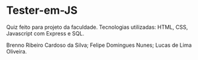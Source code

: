 # Tester-em-JS
Quiz feito para projeto da faculdade. Tecnologias utilizadas: HTML, CSS, Javascript com Express e SQL.


Brenno Ribeiro Cardoso da Silva;
Felipe Domingues Nunes;
Lucas de Lima Oliveira.
